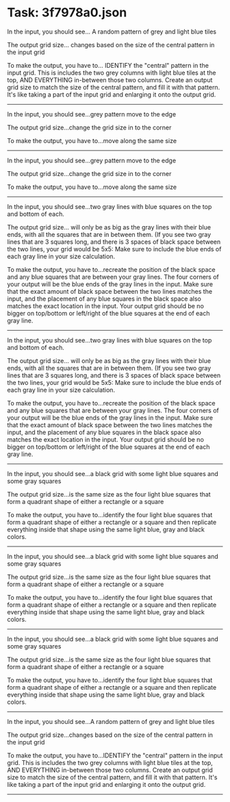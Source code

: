 # Task: 3f7978a0.json

In the input, you should see... A random pattern of grey and light blue tiles

The output grid size... changes based on the size of the central pattern in the input grid

To make the output, you have to... IDENTIFY the "central" pattern in the input grid. This is includes the two grey columns with light blue tiles at the top, AND EVERYTHING in-between those two columns. Create an output grid size to match the size of the central pattern, and fill it with that pattern. It's like taking a part of the input grid and enlarging it onto the output grid.

---

In the input, you should see...grey pattern move to the edge

The output grid size...change the grid size in to the corner

To make the output, you have to...move along the same size

---

In the input, you should see...grey pattern move to the edge

The output grid size...change the grid size in to the corner

To make the output, you have to...move along the same size

---

In the input, you should see...two gray lines with blue squares on the top and bottom of each.

The output grid size... will only be as big as the gray lines with their blue ends, with all the squares that are in between them. (If you see two gray lines that are 3 squares long, and there is 3 spaces of black space between the two lines, your grid would be 5x5: Make sure to include the blue ends of each gray line in your size calculation.

To make the output, you have to...recreate the position of the black space and any blue squares that are between your gray lines. The four corners of your output will be the blue ends of the gray lines in the input. Make sure that the exact amount of black space between the two lines matches the input, and the placement of any blue squares in the black space also matches the exact location in the input. Your output grid should be no bigger on top/bottom or left/right of the blue squares at the end of each gray line.

---

In the input, you should see...two gray lines with blue squares on the top and bottom of each.

The output grid size... will only be as big as the gray lines with their blue ends, with all the squares that are in between them. (If you see two gray lines that are 3 squares long, and there is 3 spaces of black space between the two lines, your grid would be 5x5: Make sure to include the blue ends of each gray line in your size calculation.

To make the output, you have to...recreate the position of the black space and any blue squares that are between your gray lines. The four corners of your output will be the blue ends of the gray lines in the input. Make sure that the exact amount of black space between the two lines matches the input, and the placement of any blue squares in the black space also matches the exact location in the input. Your output grid should be no bigger on top/bottom or left/right of the blue squares at the end of each gray line.

---

In the input, you should see...a black grid with some light blue squares and some gray squares

The output grid size...is the same size as the four light blue squares that form a quadrant shape of either a rectangle or a square

To make the output, you have to...identify the four light blue squares that form a quadrant shape of either a rectangle or a square and then replicate everything inside that shape using the same light blue, gray and black colors.

---

In the input, you should see...a black grid with some light blue squares and some gray squares

The output grid size...is the same size as the four light blue squares that form a quadrant shape of either a rectangle or a square

To make the output, you have to...identify the four light blue squares that form a quadrant shape of either a rectangle or a square and then replicate everything inside that shape using the same light blue, gray and black colors.

---

In the input, you should see...a black grid with some light blue squares and some gray squares

The output grid size...is the same size as the four light blue squares that form a quadrant shape of either a rectangle or a square

To make the output, you have to...identify the four light blue squares that form a quadrant shape of either a rectangle or a square and then replicate everything inside that shape using the same light blue, gray and black colors.

---

In the input, you should see...A random pattern of grey and light blue tiles

The output grid size...changes based on the size of the central pattern in the input grid

To make the output, you have to...IDENTIFY the "central" pattern in the input grid. This is includes the two grey columns with light blue tiles at the top, AND EVERYTHING in-between those two columns. Create an output grid size to match the size of the central pattern, and fill it with that pattern. It's like taking a part of the input grid and enlarging it onto the output grid.

---

